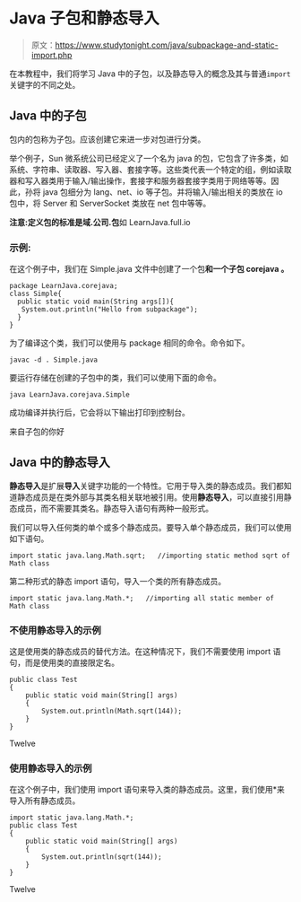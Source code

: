 # Java 子包和静态导入

> 原文：<https://www.studytonight.com/java/subpackage-and-static-import.php>

在本教程中，我们将学习 Java 中的子包，以及静态导入的概念及其与普通`import`关键字的不同之处。

## Java 中的子包

包内的包称为子包。应该创建它来进一步对包进行分类。

举个例子，Sun 微系统公司已经定义了一个名为 java 的包，它包含了许多类，如系统、字符串、读取器、写入器、套接字等。这些类代表一个特定的组，例如读取器和写入器类用于输入/输出操作，套接字和服务器套接字类用于网络等等。因此，孙将 java 包细分为 lang、net、io 等子包。并将输入/输出相关的类放在 io 包中，将 Server 和 ServerSocket 类放在 net 包中等等。

**注意:**定义包的标准是**域.公司.包**如 LearnJava.full.io

### 示例:

在这个例子中，我们在 Simple.java 文件中创建了一个包**和一个子包 **corejava** 。**

```
package LearnJava.corejava;
class Simple{
  public static void main(String args[]){
   System.out.println("Hello from subpackage");
  }
} 
```

为了编译这个类，我们可以使用与 package 相同的命令。命令如下。

```
javac -d . Simple.java
```

要运行存储在创建的子包中的类，我们可以使用下面的命令。

```
java LearnJava.corejava.Simple
```

成功编译并执行后，它会将以下输出打印到控制台。

来自子包的你好

## Java 中的静态导入

**静态导入**是扩展**导入**关键字功能的一个特性。它用于导入类的静态成员。我们都知道静态成员是在类外部与其类名相关联地被引用。使用**静态导入**，可以直接引用静态成员，而不需要其类名。静态导入语句有两种一般形式。

我们可以导入任何类的单个或多个静态成员。要导入单个静态成员，我们可以使用如下语句。

```
import static java.lang.Math.sqrt;   //importing static method sqrt of Math class
```

第二种形式的静态 import 语句，导入一个类的所有静态成员。

```
import static java.lang.Math.*;   //importing all static member of Math class
```

### 不使用静态导入的示例

这是使用类的静态成员的替代方法。在这种情况下，我们不需要使用 import 语句，而是使用类的直接限定名。

```
public class Test
{
    public static void main(String[] args)
    {
        System.out.println(Math.sqrt(144));
    }
} 
```

Twelve

### 使用静态导入的示例

在这个例子中，我们使用 import 语句来导入类的静态成员。这里，我们使用*来导入所有静态成员。

```
import static java.lang.Math.*;
public class Test
{
    public static void main(String[] args)
    {
        System.out.println(sqrt(144));
    }
} 
```

Twelve